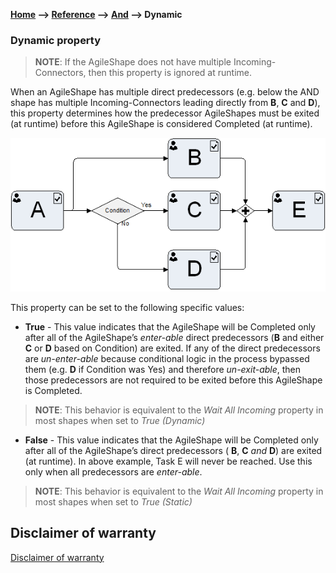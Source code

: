 **[Home](/) --> [Reference](/ref) --> [And](../And.md) --> Dynamic**

### Dynamic property 

> **NOTE**: If the AgileShape does not have multiple Incoming-Connectors, then
> this property is ignored at runtime.

When an AgileShape has multiple direct predecessors (e.g. below the AND shape
has multiple Incoming-Connectors leading directly from **B**, **C** and **D**),
this property determines how the predecessor AgileShapes must be exited (at
runtime) before this AgileShape is considered Completed (at runtime).

![Dynamic](../media/Dynamic.png)

This property can be set to the following specific values:

-   **True** - This value indicates that the AgileShape will be Completed only
    after all of the AgileShape’s *enter-able* direct predecessors (**B** and
    either **C** or **D** based on Condition) are exited. If any of the direct
    predecessors are *un-enter-able* because conditional logic in the process
    bypassed them (e.g. **D** if Condition was Yes) and therefore
    *un-exit-able*, then those predecessors are not required to be exited before
    this AgileShape is Completed.
	
>   **NOTE**: This behavior is equivalent to the *Wait All Incoming* property in
>   most shapes when set to *True (Dynamic)*

-   **False** - This value indicates that the AgileShape will be Completed only
    after all of the AgileShape’s direct predecessors ( **B**, **C** *and* **D**)
    are exited (at runtime). In above example, Task E will never be reached. Use
    this only when all predecessors are *enter-able*.
	
>   **NOTE**: This behavior is equivalent to the *Wait All Incoming* property in
>   most shapes when set to *True (Static)*

## Disclaimer of warranty

[Disclaimer of warranty](../../guides/common/DisclaimerOfWarranty.md)